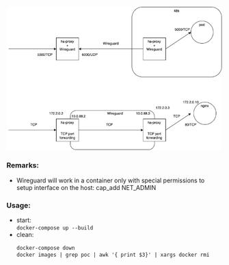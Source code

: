 ![diagram](https://raw.githubusercontent.com/3cola/haproxy-wg-demo/master/rTCPk8S.png)

### Remarks:
  * Wireguard will work in a container only with special permissions to setup interface on the host: cap_add NET_ADMIN

### Usage:  
  * start:  
    `docker-compose up --build  `
  * clean:  
    ```
    docker-compose down  
    docker images | grep poc | awk '{ print $3}' | xargs docker rmi  
    ```
